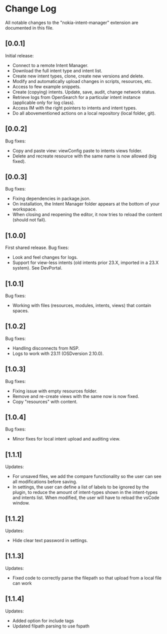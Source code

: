 # Change Log

All notable changes to the "nokia-intent-manager" extension are documented in this file.

## [0.0.1]

Initial release:
* Connect to a remote Intent Manager.
* Download the full intent type and intent list.
* Create new intent types, clone, create new versions and delete.
* Modify and automatically upload changes in scripts, resources, etc.
* Access to few example snippets.
* Create (copying) intents. Update, save, audit, change network status.
* Retrieve logs from OpenSearch for a particular intent instance (applicable only for log class).
* Access IM with the right pointers to intents and intent types.
* Do all abovementioned actions on a local repository (local folder, git).

## [0.0.2]

Bug fixes:
* Copy and paste view: viewConfig paste to intents views folder.
* Delete and recreate resource with the same name is now allowed (big fixed).

## [0.0.3]

Bug fixes:
* Fixing dependencies in package.json.
* On installation, the Intent Manager folder appears at the bottom of your workspace.
* When closing and reopening the editor, it now tries to reload the content (should not fail).

## [1.0.0]

First shared release.
Bug fixes:
* Look and feel changes for logs.
* Support for view-less intents (old intents prior 23.X, imported in a 23.X system). See DevPortal.

## [1.0.1]

Bug fixes:
* Working with files (resources, modules, intents, views) that contain spaces.

## [1.0.2]

Bug fixes:
* Handling disconnects from NSP.
* Logs to work with 23.11 (OSDversion 2.10.0).

## [1.0.3]

Bug fixes:
* Fixing issue with empty resources folder.
* Remove and re-create views with the same now is now fixed.
* Copy "resources" with content.

## [1.0.4]

Bug fixes:
* Minor fixes for local intent upload and auditing view.

## [1.1.1]

Updates:
* For unsaved files, we add the compare functionality so the user can see all modifications before saving.
* In settings, the user can define a list of labels to be ignored by the plugin, to reduce the amount of intent-types shown in the intent-types and intents list. When modified, the user will have to reload the vsCode window.

## [1.1.2]

Updates:
* Hide clear text password in settings.

## [1.1.3]

Updates:
* Fixed code to correctly parse the filepath so that upload from a local file can work

## [1.1.4]

Updates:
* Added option for include tags
* Updated filpath parsing to use fspath